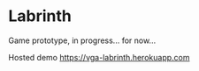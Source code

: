 # Labrinth

Game prototype, in progress... for now...

Hosted demo https://vga-labrinth.herokuapp.com